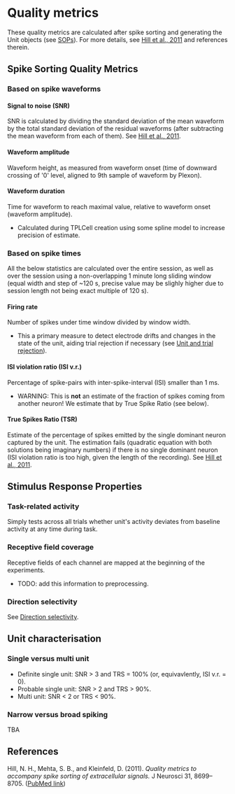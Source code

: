 # Quality metrics

These quality metrics are calculated after spike sorting and generating the Unit objects (see [SOPs](https://github.com/davidsamu/seal/blob/master/doc/SOPs/Preprocessing%20SOPs.md)). For more details, see  [Hill et al., 2011](http://www.ncbi.nlm.nih.gov/pmc/articles/PMC3123734/) and references therein.


## Spike Sorting Quality Metrics


### Based on spike waveforms

#### Signal to noise (SNR)

SNR is calculated by dividing the standard deviation of the mean waveform by the total standard deviation of the residual waveforms (after subtracting the mean waveform from each of them). See [Hill et al., 2011](http://www.ncbi.nlm.nih.gov/pmc/articles/PMC3123734/).


#### Waveform amplitude

Waveform height, as measured from waveform onset (time of downward crossing of '0' level, aligned to 9th sample of waveform by Plexon).


#### Waveform duration

Time for waveform to reach maximal value, relative to waveform onset (waveform amplitude).
- Calculated during TPLCell creation using some spline model to increase precision of estimate.


### Based on spike times

All the below statistics are calculated over the entire session, as well as over the session using a non-overlapping 1 minute long sliding window (equal width and step of ~120 s, precise value may be slighly higher due to session length not being exact multiple of 120 s).


#### Firing rate

Number of spikes under time window divided by window width.
  - This a primary measure to detect electrode drifts and changes in the state of the unit, aiding trial rejection if necessary (see [Unit and trial rejection](https://github.com/davidsamu/seal/blob/master/doc/Preprocessing%20methods/Unit%20and%20trial%20rejection.md)).


#### ISI violation ratio (ISI v.r.)

Percentage of spike-pairs with inter-spike-interval (ISI) smaller than 1 ms. 
  - WARNING: This is **not** an estimate of the fraction of spikes coming from another neuron! We estimate that by True Spike Ratio (see below).


#### True Spikes Ratio (TSR)

Estimate of the percentage of spikes emitted by the single dominant neuron captured by the unit. The estimation fails (quadratic equation with both solutions being imaginary numbers) if there is no single dominant neuron (ISI violation ratio is too high, given the length of the recording). See [Hill et al., 2011](http://www.ncbi.nlm.nih.gov/pmc/articles/PMC3123734/).


## Stimulus Response Properties

### Task-related activity

Simply tests across all trials whether unit's activity deviates from baseline activity at any time during task.


### Receptive field coverage

Receptive fields of each channel are mapped at the beginning of the experiments.
  - TODO: add this information to preprocessing.


### Direction selectivity

See [Direction selectivity](https://github.com/davidsamu/seal/blob/master/doc/Preprocessing%20methods/Direction%20selectivity.md).


## Unit characterisation

### Single versus multi unit

- Definite single unit: SNR > 3 and TRS = 100% (or, equivavlently, ISI v.r. = 0).
- Probable single unit: SNR > 2 and TRS > 90%.
- Multi unit: SNR < 2 or TRS < 90%.


### Narrow versus broad spiking

TBA


## References

Hill, N. H., Mehta, S. B., and Kleinfeld, D. (2011). *Quality metrics to accompany spike sorting of extracellular signals.* J Neurosci 31, 8699–8705. ([PubMed link](http://www.ncbi.nlm.nih.gov/pmc/articles/PMC3123734/))
